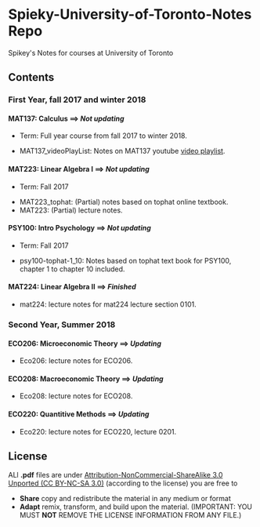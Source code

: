 # Spieky-University-of-Toronto-Notes Repo
Spikey's Notes for courses at University of Toronto

## Contents
### First Year, fall 2017 and winter 2018

#### MAT137: Calculus $\implies$ *Not updating*

* Term: Full year course from fall 2017 to winter 2018.

- MAT137_videoPlayList: Notes on MAT137 youtube [video playlist](https://www.youtube.com/channel/UCLzpR8AiHx9h_-yt2fAxd_A).

#### MAT223: Linear Algebra I $\implies$ *Not updating*

* Term: Fall 2017

- MAT223_tophat: (Partial) notes based on tophat online textbook.
- MAT223: (Partial) lecture notes.

#### PSY100: Intro Psychology $\implies$ *Not updating*

* Term: Fall 2017

- psy100-tophat-1_10: Notes based on tophat text book for PSY100, chapter 1 to chapter 10 included.

#### MAT224: Linear Algebra II $\implies$ *Finished*
- mat224: lecture notes for mat224 lecture section 0101.



### Second Year, Summer 2018

#### ECO206: Microeconomic Theory $\implies$ *Updating*

* Eco206: lecture notes for ECO206.

#### ECO208: Macroeconomic Theory $\implies$ *Updating*

* Eco208: lecture notes for ECO208.

#### ECO220: Quantitive Methods $\implies$ *Updating*

* Eco220: lecture notes for ECO220, lecture 0201.

## License
ALl **.pdf** files are under [Attribution-NonCommercial-ShareAlike 3.0 Unported (CC BY-NC-SA 3.0)](https://creativecommons.org/licenses/by-nc-sa/3.0/deed.en)
(according to the license) you are free to
- **Share** copy and redistribute the material in any medium or format
- **Adapt** remix, transform, and build upon the material. (IMPORTANT: YOU MUST **NOT** REMOVE THE LICENSE INFORMATION FROM ANY FILE.)
